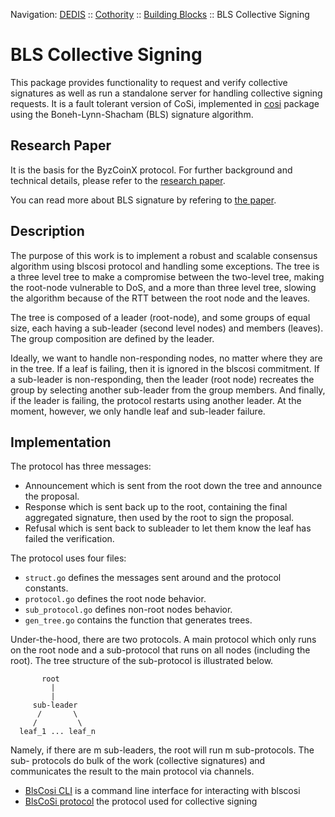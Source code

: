 Navigation: [DEDIS](https://github.com/dedis/doc/tree/master/README.md) ::
[Cothority](../README.md) ::
[Building Blocks](../doc/BuildingBlocks.md) ::
BLS Collective Signing

# BLS Collective Signing

This package provides functionality to request and verify collective signatures
as well as run a standalone server for handling collective signing requests.
It is a fault tolerant version of CoSi, implemented in
[cosi](../cosi/README.md) package using the Boneh-Lynn-Shacham (BLS) signature
algorithm.

## Research Paper

It is the basis for the ByzCoinX protocol. For further background and technical
details, please refer to the
[research paper](https://eprint.iacr.org/2017/406).

You can read more about BLS signature by refering to
[the paper](https://crypto.stanford.edu/~dabo/pubs/papers/BLSmultisig.html).

## Description

The purpose of this work is to implement a robust and scalable consensus
algorithm using blscosi protocol and handling some exceptions. The tree
is a three level tree to make a compromise between the two-level tree, making
the root-node vulnerable to DoS, and a more than three level tree, slowing the
algorithm because of the RTT between the root node and the leaves.

The tree is composed of a leader (root-node), and some groups of equal size,
each having a sub-leader (second level nodes) and members (leaves). The group
composition are defined by the leader.

Ideally, we want to handle non-responding nodes, no matter where they are
in the tree. If a leaf is failing, then it is ignored in the blscosi commitment.
If a sub-leader is non-responding, then the leader (root node) recreates the
group by selecting another sub-leader from the group members. And finally, if
the leader is failing, the protocol restarts using another leader. At the
moment, however, we only handle leaf and sub-leader failure.

## Implementation
The protocol has three messages: 
- Announcement which is sent from the root down the tree and announce the
proposal. 
- Response which is sent back up to the root, containing the final aggregated
signature, then used by the root to sign the proposal.
- Refusal which is sent back to subleader to let them know the leaf has
failed the verification.

The protocol uses four files: 
- `struct.go` defines the messages sent around and the protocol constants.  
- `protocol.go` defines the root node behavior.
- `sub_protocol.go` defines non-root nodes behavior.
- `gen_tree.go` contains the function that generates trees.

Under-the-hood, there are two protocols. A main protocol which only runs on
the root node and a sub-protocol that runs on all nodes (including the
root). The tree structure of the sub-protocol is illustrated below.

```
       root
         |
         |
     sub-leader
      /       \
     /         \
  leaf_1 ... leaf_n
```

Namely, if there are m sub-leaders, the root will run m sub-protocols. The
sub- protocols do bulk of the work (collective signatures) and communicates
the result to the main protocol via channels.

- [BlsCosi CLI](blscosi/README.md) is a command line interface for interacting with blscosi
- [BlsCoSi protocol](protocol) the protocol used for collective signing
